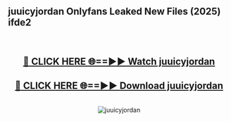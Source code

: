 <h2>juuicyjordan Onlyfans Leaked New Files (2025) ifde2</h2>
<br>
<div align="center">
<h2><a href="https://mediafiles.top/juuicyjordan&ref=git" rel="nofollow">🔴 CLICK HERE 🌐==►► Watch juuicyjordan</a></h2>
<h2><a href="https://mediafiles.top/juuicyjordan&ref=git" rel="nofollow">🔴 CLICK HERE 🌐==►► Download juuicyjordan</a></h2>
<br>
<a href="https://mediafiles.top/juuicyjordan&ref=git" rel="nofollow" data-target="animated-image.originalLink"><img src="https://i.ibb.co.com/xMMVF88/686577567.gif" alt="juuicyjordan" style="max-width: 100%; display: inline-block;" data-target="animated-image.originalImage"></a>
</div>
<br>
<br>